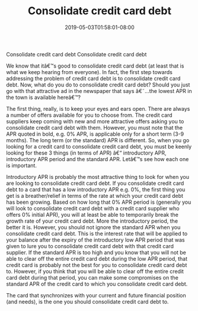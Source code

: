 ﻿---
title: "Consolidate credit card debt"
date: 2019-05-03T01:58:01-08:00
description: "Credit_Card_Debt Tips for Web Success"
featured_image: "/images/Credit_Card_Debt.jpg"
tags: ["Credit Card Debt"]
---

Consolidate credit card debt
Consolidate credit card debt

We know that itâ€™s good to consolidate credit card debt (at least that is what we keep hearing from everyone). In fact, the first step towards addressing the problem of credit card debt is to consolidate credit card debt. Now, what do you do to consolidate credit card debt? Should you just go with that attractive ad in the newspaper that says â€˜...the lowest APR in the town is available hereâ€™? 

The first thing, really, is to keep your eyes and ears open. There are always a number of offers available for you to choose from. The credit card suppliers keep coming with new and more attractive offers asking you to consolidate credit card debt with them. However, you must note that the APR quoted in bold, e.g. 0% APR, is applicable only for a short term (3-9 months). The long term (or the standard) APR is different. So, when you go looking for a credit card to consolidate credit card debt, you must be keenly looking for these 3 things (in terms of APR) â€“ introductory APR, introductory APR period and the standard APR. Letâ€™s see how each one is important. 

Introductory APR is probably the most attractive thing to look for when you are looking to consolidate credit card debt. If you consolidate credit card debt to a card that has a low introductory APR e.g. 0%, the first thing you get is a breather/relief in terms of the rate at which your credit card debt has been growing. Based on how long that 0% APR period is (generally you will look to consolidate credit card debt with a credit card supplier who offers 0% initial APR), you will at least be able to temporarily break the growth rate of your credit card debt. More the introductory period, the better it is. However, you should not ignore the standard APR when you consolidate credit card debt. This is the interest rate that will be applied to your balance after the expiry of the introductory low APR period that was given to lure you to consolidate credit card debt with that credit card supplier. If the standard APR is too high and you know that you will not be able to clear off the entire credit card debt during the low APR period, that credit card is probably not the best for you to consolidate credit card debt to. However, if you think that you will be able to clear off the entire credit card debt during that period, you can make some compromises on the standard APR of the credit card to which you consolidate credit card debt.

The card that synchronizes with your current and future financial position (and needs), is the one you should consolidate credit card debt to. 

